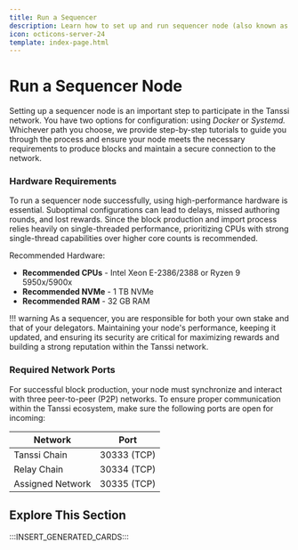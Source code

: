 ```yaml
---
title: Run a Sequencer
description: Learn how to set up and run sequencer node (also known as block producers or collators) using Docker or Systemd to participate in the protocol.
icon: octicons-server-24
template: index-page.html
---
```


# Run a Sequencer Node

Setting up a sequencer node is an important step to participate in the Tanssi network. You have two options for configuration: using _Docker_ or _Systemd._ Whichever path you choose, we provide step-by-step tutorials to guide you through the process and ensure your node meets the necessary requirements to produce blocks and maintain a secure connection to the network.

### Hardware Requirements

To run a sequencer node successfully, using high-performance hardware is essential. Suboptimal configurations can lead to delays, missed authoring rounds, and lost rewards. Since the block production and import process relies heavily on single-threaded performance, prioritizing CPUs with strong single-thread capabilities over higher core counts is recommended.

Recommended Hardware:

- **Recommended CPUs** - Intel Xeon E-2386/2388 or Ryzen 9 5950x/5900x
- **Recommended NVMe** - 1 TB NVMe
- **Recommended RAM** - 32 GB RAM

!!! warning 
    As a sequencer, you are responsible for both your own stake and that of your delegators. Maintaining your node's performance, keeping it updated, and ensuring its security are critical for maximizing rewards and building a strong reputation within the Tanssi network.

### Required Network Ports

For successful block production, your node must synchronize and interact with three peer-to-peer (P2P) networks. To ensure proper communication within the Tanssi ecosystem, make sure the following ports are open for incoming:

| Network          | Port        |
|------------------|-------------|
| Tanssi Chain     | 30333 (TCP) |
| Relay Chain      | 30334 (TCP) |
| Assigned Network | 30335 (TCP) |

## Explore This Section

:::INSERT_GENERATED_CARDS:::
